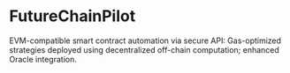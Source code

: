 # FutureChainPilot
EVM-compatible smart contract automation via secure API: Gas-optimized strategies deployed using decentralized off-chain computation; enhanced Oracle integration.
